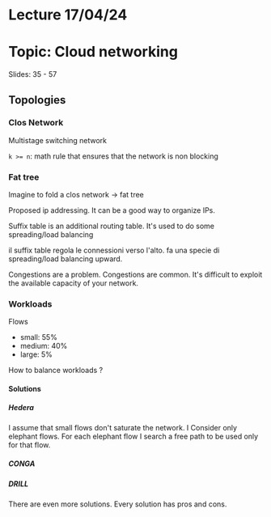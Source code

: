 # Lecture 17/04/24

# Topic: Cloud networking

Slides: 35 - 57

## Topologies

### Clos Network

Multistage switching network

`k >= n`: math rule that ensures that the network is non blocking

### Fat tree

Imagine to fold a clos network -> fat tree

Proposed ip addressing. It can be a good way to organize IPs.

Suffix table is an additional routing table. It's used to do some spreading/load balancing 

il suffix table regola le connessioni verso l'alto. fa una specie di spreading/load balancing upward.

Congestions are a problem. Congestions are common.
It's difficult to exploit the available capacity of your network.

### Workloads

Flows

- small: 55%
- medium: 40%
- large: 5%

How to balance workloads ?

#### Solutions

##### Hedera

I assume that small flows don't saturate the network.
I Consider only elephant flows. For each elephant flow I search a free path to be used only for that flow.

##### CONGA

##### DRILL

There are even more solutions. Every solution has pros and cons.

